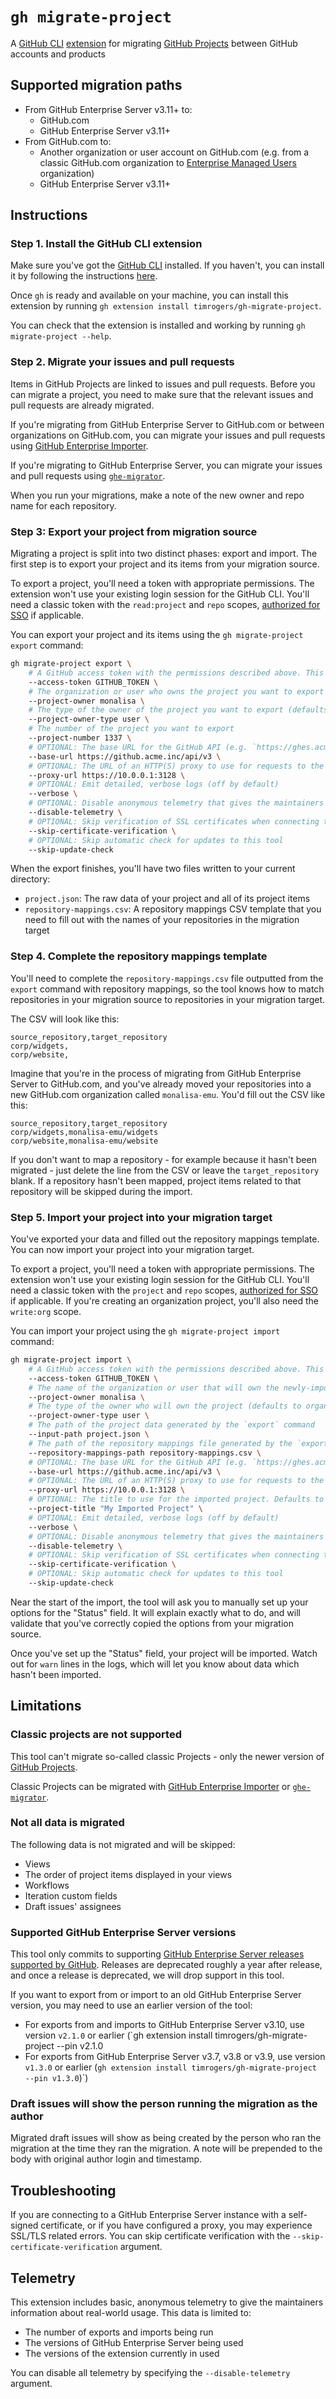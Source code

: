 # `gh migrate-project`

A [GitHub CLI](https://cli.github.com/) [extension](https://cli.github.com/manual/gh_extension) for migrating [GitHub Projects](https://docs.github.com/en/issues/planning-and-tracking-with-projects) between GitHub accounts and products

## Supported migration paths

- From GitHub Enterprise Server v3.11+ to:
  - GitHub.com
  - GitHub Enterprise Server v3.11+
- From GitHub.com to:
  - Another organization or user account on GitHub.com (e.g. from a classic GitHub.com organization to [Enterprise Managed Users](https://docs.github.com/en/enterprise-cloud@latest/admin/identity-and-access-management/using-enterprise-managed-users-for-iam/about-enterprise-managed-users) organization)
  - GitHub Enterprise Server v3.11+

## Instructions

### Step 1. Install the GitHub CLI extension

Make sure you've got the [GitHub CLI](https://cli.github.com/) installed. If you haven't, you can install it by following the instructions [here](https://github.com/cli/cli#installation).

Once `gh` is ready and available on your machine, you can install this extension by running `gh extension install timrogers/gh-migrate-project`.

You can check that the extension is installed and working by running `gh migrate-project --help`.

### Step 2. Migrate your issues and pull requests

Items in GitHub Projects are linked to issues and pull requests. Before you can migrate a project, you need to make sure that the relevant issues and pull requests are already migrated.

If you're migrating from GitHub Enterprise Server to GitHub.com or between organizations on GitHub.com, you can migrate your issues and pull requests using [GitHub Enterprise Importer](https://docs.github.com/en/migrations/using-github-enterprise-importer).

If you're migrating to GitHub Enterprise Server, you can migrate your issues and pull requests using [`ghe-migrator`](https://docs.github.com/en/enterprise-cloud@latest/migrations/using-ghe-migrator/about-ghe-migrator).

When you run your migrations, make a note of the new owner and repo name for each repository.

### Step 3: Export your project from migration source

Migrating a project is split into two distinct phases: export and import. The first step is to export your project and its items from your migration source.

To export a project, you'll need a token with appropriate permissions. The extension won't use your existing login session for the GitHub CLI. You'll need a classic token with the `read:project` and `repo` scopes, [authorized for SSO](https://docs.github.com/en/enterprise-cloud@latest/authentication/authenticating-with-saml-single-sign-on/authorizing-a-personal-access-token-for-use-with-saml-single-sign-on) if applicable.

You can export your project and its items using the `gh migrate-project export` command:

```bash
gh migrate-project export \
    # A GitHub access token with the permissions described above. This can also be configured using the `EXPORT_GITHUB_TOKEN` environment variable.
    --access-token GITHUB_TOKEN \
    # The organization or user who owns the project you want to export
    --project-owner monalisa \
    # The type of the owner of the project you want to export (defaults to organization; only required if the owner is a user)
    --project-owner-type user \
    # The number of the project you want to export
    --project-number 1337 \
    # OPTIONAL: The base URL for the GitHub API (e.g. `https://ghes.acme.corp/api/v3`). You only need to set this if you are not exporting from GitHub.com.
    --base-url https://github.acme.inc/api/v3 \
    # OPTIONAL: The URL of an HTTP(S) proxy to use for requests to the GitHub API (e.g. `http://localhost:3128`). This can also be set using the EXPORT_PROXY_URL environment variable.
    --proxy-url https://10.0.0.1:3128 \
    # OPTIONAL: Emit detailed, verbose logs (off by default)
    --verbose \
    # OPTIONAL: Disable anonymous telemetry that gives the maintainers of this tool basic information about real-world usage.
    --disable-telemetry \
    # OPTIONAL: Skip verification of SSL certificates when connecting to GitHub. You may need to use this option if connecting to a GitHub Enterprise Server instance with a self-signed certificate, or if you have configured a proxy.
    --skip-certificate-verification \
    # OPTIONAL: Skip automatic check for updates to this tool
    --skip-update-check
```

When the export finishes, you'll have two files written to your current directory:

- `project.json`: The raw data of your project and all of its project items
- `repository-mappings.csv`: A repository mappings CSV template that you need to fill out with the names of your repositories in the migration target

### Step 4. Complete the repository mappings template

You'll need to complete the `repository-mappings.csv` file outputted from the `export` command with repository mappings, so the tool knows how to match repositories in your migration source to repositories in your migration target.

The CSV will look like this:

```
source_repository,target_repository
corp/widgets,
corp/website,
```

Imagine that you're in the process of migrating from GitHub Enterprise Server to GitHub.com, and you've already moved your repositories into a new GitHub.com organization called `monalisa-emu`. You'd fill out the CSV like this:

```
source_repository,target_repository
corp/widgets,monalisa-emu/widgets
corp/website,monalisa-emu/website
```

If you don't want to map a repository - for example because it hasn't been migrated - just delete the line from the CSV or leave the `target_repository` blank. If a repository hasn't been mapped, project items related to that repository will be skipped during the import.

### Step 5. Import your project into your migration target

You've exported your data and filled out the repository mappings template. You can now import your project into your migration target.

To export a project, you'll need a token with appropriate permissions. The extension won't use your existing login session for the GitHub CLI. You'll need a classic token with the `project` and `repo` scopes, [authorized for SSO](https://docs.github.com/en/enterprise-cloud@latest/authentication/authenticating-with-saml-single-sign-on/authorizing-a-personal-access-token-for-use-with-saml-single-sign-on) if applicable. If you're creating an organization project, you'll also need the `write:org` scope.

You can import your project using the `gh migrate-project import` command:

```bash
gh migrate-project import \
    # A GitHub access token with the permissions described above. This can also be configured using the `IMPORT_GITHUB_TOKEN` environment variable.
    --access-token GITHUB_TOKEN \
    # The name of the organization or user that will own the newly-imported project
    --project-owner monalisa \
    # The type of the owner who will own the project (defaults to organization; only required if the owner is a user)
    --project-owner-type user \
    # The path of the project data generated by the `export` command
    --input-path project.json \
    # The path of the repository mappings file generated by the `export` command and completed by you
    --repository-mappings-path repository-mappings.csv \
    # OPTIONAL: The base URL for the GitHub API (e.g. `https://ghes.acme.corp/api/v3`). You only need to set this if you are not importing to GitHub.com.
    --base-url https://github.acme.inc/api/v3 \
    # OPTIONAL: The URL of an HTTP(S) proxy to use for requests to the GitHub API (e.g. `http://localhost:3128`). This can also be set using the IMPORT_PROXY_URL environment variable.
    --proxy-url https://10.0.0.1:3128 \
    # OPTIONAL: The title to use for the imported project. Defaults to the title of the source project.
    --project-title "My Imported Project" \
    # OPTIONAL: Emit detailed, verbose logs (off by default)
    --verbose \
    # OPTIONAL: Disable anonymous telemetry that gives the maintainers of this tool basic information about real-world usage.
    --disable-telemetry \
    # OPTIONAL: Skip verification of SSL certificates when connecting to GitHub. You may need to use this option if connecting to a GitHub Enterprise Server instance with a self-signed certificate, or if you have configured a proxy.
    --skip-certificate-verification \
    # OPTIONAL: Skip automatic check for updates to this tool
    --skip-update-check
```

Near the start of the import, the tool will ask you to manually set up your options for the "Status" field. It will explain exactly what to do, and will validate that you've correctly copied the options from your migration source.

Once you've set up the "Status" field, your project will be imported. Watch out for `warn` lines in the logs, which will let you know about data which hasn't been imported.

## Limitations

### Classic projects are not supported

This tool can't migrate so-called classic Projects - only the newer version of [GitHub Projects](https://docs.github.com/en/issues/planning-and-tracking-with-projects).

Classic Projects can be migrated with [GitHub Enterprise Importer](https://docs.github.com/en/migrations/using-github-enterprise-importer) or [`ghe-migrator`](https://docs.github.com/en/enterprise-cloud@latest/migrations/using-ghe-migrator/about-ghe-migrator).

### Not all data is migrated

The following data is not migrated and will be skipped:

- Views
- The order of project items displayed in your views
- Workflows
- Iteration custom fields
- Draft issues' assignees

### Supported GitHub Enterprise Server versions

This tool only commits to supporting [GitHub Enterprise Server releases supported by GitHub](https://docs.github.com/en/enterprise-server/admin/all-releases). Releases are deprecated roughly a year after release, and once a release is deprecated, we will drop support in this tool.

If you want to export from or import to an old GitHub Enterprise Server version, you may need to use an earlier version of the tool:

- For exports from and imports to GitHub Enterprise Server v3.10, use version `v2.1.0` or earlier (`gh extension install timrogers/gh-migrate-project --pin v2.1.0
- For exports from GitHub Enterprise Server v3.7, v3.8 or v3.9, use version `v1.3.0` or earlier (`gh extension install timrogers/gh-migrate-project --pin v1.3.0`)`)

### Draft issues will show the person running the migration as the author

Migrated draft issues will show as being created by the person who ran the migration at the time they ran the migration. A note will be prepended to the body with original author login and timestamp.

## Troubleshooting

If you are connecting to a GitHub Enterprise Server instance with a self-signed certificate, or if you have configured a proxy, you may experience SSL/TLS related errors. You can skip certificate verification with the `--skip-certificate-verification` argument.

## Telemetry

This extension includes basic, anonymous telemetry to give the maintainers information about real-world usage. This data is limited to:

- The number of exports and imports being run
- The versions of GitHub Enterprise Server being used
- The versions of the extension currently in used

You can disable all telemetry by specifying the `--disable-telemetry` argument.